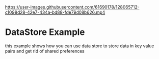 

https://user-images.githubusercontent.com/61690178/128065712-c1098d28-42e7-434a-bd88-fde79d08b626.mp4

# DataStore Example

this example shows how you can use data store to store data in key value pairs and get rid of shared preferences

